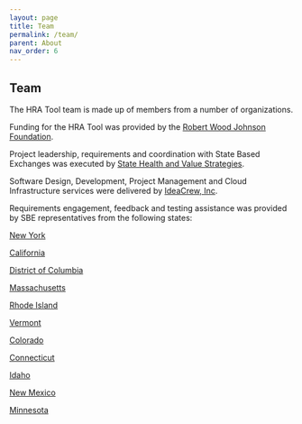 ```yaml
---
layout: page
title: Team
permalink: /team/
parent: About
nav_order: 6
---
```

## Team

The HRA Tool team is made up of members from a number of organizations.

Funding for the HRA Tool was provided by the [Robert Wood Johnson Foundation](https://www.rwjf.org/).

Project leadership, requirements and coordination with State Based Exchanges was executed by [State Health and Value Strategies](https://www.shvs.org/about/).

Software Design, Development, Project Management and Cloud Infrastructure services were delivered by [IdeaCrew, Inc](https://ideacrew.com/).

Requirements engagement, feedback and testing assistance was provided by SBE representatives from the following states:

[New York](https://nystateofhealth.ny.gov/)

[California](https://www.coveredca.com/)

[District of Columbia](https://dchealthlink.com/) 

[Massachusetts](https://www.mahealthconnector.org/connectorcare)

[Rhode Island](https://healthsourceri.com/)

[Vermont](https://portal.healthconnect.vermont.gov/)

[Colorado](https://connectforhealthco.com/)

[Connecticut](https://www.accesshealthct.com/)

[Idaho](https://www.yourhealthidaho.org/)

[New Mexico](https://www.bewellnm.com/)

[Minnesota](https://www.mnsure.org/)
